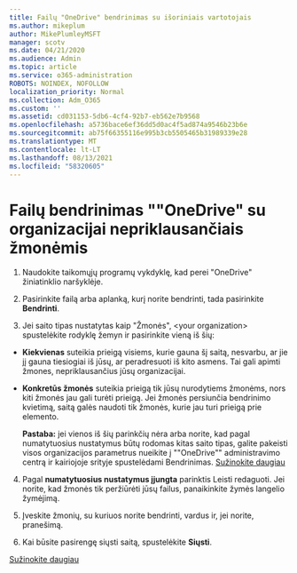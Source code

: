 ```yaml
---
title: Failų "OneDrive" bendrinimas su išoriniais vartotojais
ms.author: mikeplum
author: MikePlumleyMSFT
manager: scotv
ms.date: 04/21/2020
ms.audience: Admin
ms.topic: article
ms.service: o365-administration
ROBOTS: NOINDEX, NOFOLLOW
localization_priority: Normal
ms.collection: Adm_O365
ms.custom: ''
ms.assetid: cd031153-5db6-4cf4-92b7-eb562e7b9568
ms.openlocfilehash: a5736bace6ef36dd5d0ac4f5ad874a9546b23b6e
ms.sourcegitcommit: ab75f66355116e995b3cb5505465b31989339e28
ms.translationtype: MT
ms.contentlocale: lt-LT
ms.lasthandoff: 08/13/2021
ms.locfileid: "58320605"
---
```

# <a name="share-files-in-onedrive-with-people-outside-your-organization"></a>Failų bendrinimas ""OneDrive" su organizacijai nepriklausančiais žmonėmis

1. Naudokite taikomųjų programų vykdyklę, kad perei "OneDrive" žiniatinklio naršyklėje. 
    
2. Pasirinkite failą arba aplanką, kurį norite bendrinti, tada pasirinkite **Bendrinti**. 
    
3. Jei saito tipas nustatytas kaip "Žmonės", \<your organization\> spustelėkite rodyklę žemyn ir pasirinkite vieną iš šių: 
    
  - **Kiekvienas** suteikia prieigą visiems, kurie gauna šį saitą, nesvarbu, ar jie jį gauna tiesiogiai iš jūsų, ar peradresuoti iš kito asmens. Tai gali apimti žmones, nepriklausančius jūsų organizacijai. 
    
  - **Konkretūs žmonės** suteikia prieigą tik jūsų nurodytiems žmonėms, nors kiti žmonės jau gali turėti prieigą. Jei žmonės persiunčia bendrinimo kvietimą, saitą galės naudoti tik žmonės, kurie jau turi prieigą prie elemento. 
    
    **Pastaba:** jei vienos iš šių parinkčių nėra arba norite, kad pagal numatytuosius nustatymus būtų rodomas kitas saito tipas, galite pakeisti  visos organizacijos parametrus nueikite į ""OneDrive"" administravimo centrą ir kairiojoje srityje spustelėdami Bendrinimas. [Sužinokite daugiau](https://go.microsoft.com/fwlink/?linkid=871961)
  
4. Pagal **numatytuosius nustatymus įjungta** parinktis Leisti redaguoti. Jei norite, kad žmonės tik peržiūrėti jūsų failus, panaikinkite žymės langelio žymėjimą. 
    
5. Įveskite žmonių, su kuriuos norite bendrinti, vardus ir, jei norite, pranešimą.
    
6. Kai būsite pasirengę siųsti saitą, spustelėkite **Siųsti**. 
    
[Sužinokite daugiau](https://go.microsoft.com/fwlink/?linkid=871861)
  

